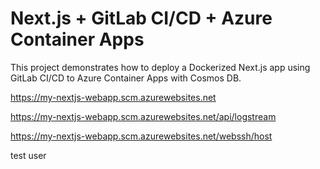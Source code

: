 # Next.js + GitLab CI/CD + Azure Container Apps

This project demonstrates how to deploy a Dockerized Next.js app using GitLab CI/CD to Azure Container Apps with Cosmos DB.

https://my-nextjs-webapp.scm.azurewebsites.net

https://my-nextjs-webapp.scm.azurewebsites.net/api/logstream

https://my-nextjs-webapp.scm.azurewebsites.net/webssh/host

test user